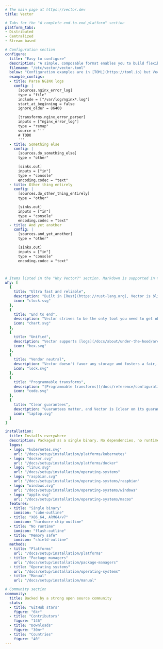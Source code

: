```yaml
---
# The main page at https://vector.dev
title: Vector

# Tabs for the "A complete end-to-end platform" section
platform_tabs:
- Distributed
- Centralized
- Stream based

# Configuration section
configure:
  title: "Easy to configure"
  description: "A simple, composable format enables you to build flexible pipelines"
  filename: "/etc/vector/vector.toml"
  below: "Configuration examples are in [TOML](https://toml.io) but Vector also supports [YAML](https://yaml.org) and [JSON](https://json.org)"
  example_configs:
  - title: Parse NGINX logs
    config: |
      [sources.nginx_error_log]
      type = "file"
      include = ["/var/log/nginx*.log"]
      start_at_beginning = false
      ignore_older = 86400

      [transforms.nginx_error_parser]
      inputs = ["nginx_error_log"]
      type = "remap"
      source = '''
      # TODO
      '''
  - title: Something else
    config: |
      [sources.do_something_else]
      type = "other"

      [sinks.out]
      inputs = ["in"]
      type = "console"
      encoding.codec = "text"
  - title: Other thing entirely
    config: |
      [sources.do_other_thing_entirely]
      type = "other"

      [sinks.out]
      inputs = ["in"]
      type = "console"
      encoding.codec = "text"
  - title: And yet another
    config: |
      [sources.and_yet_another]
      type = "other"

      [sinks.out]
      inputs = ["in"]
      type = "console"
      encoding.codec = "text"



# Items listed in the "Why Vector?" section. Markdown is supported in the descriptions.
why: [
  {
    title: "Ultra fast and reliable",
    description: "Built in [Rust](https://rust-lang.org), Vector is blistering fast, memory efficient, and designed to handle the most demanding environments.",
    icon: "clock.svg"
  },
  {
    title: "End to end",
    description: "Vector strives to be the only tool you need to get observability data from A to B, [deploying](/docs/setup/deployment) as an [daemon](/docs/setup/deployment/roles/#daemon)), [sidecar](/docs/setup/deployment/roles/#sidecar), or [aggregator](/docs/setup/deployment/roles/#aggregator).",
    icon: "chart.svg"
  },
  {
    title: "Unified",
    description: "Vector supports [logs](/docs/about/under-the-hood/architecture/data-model/log) and [metrics](/docs/about/under-the-hood/architecture/data-model/metric), making it easy to collect and process all your observability data.",
    icon: "hex.svg"
  },
  {
    title: "Vendor neutral",
    description: "Vector doesn't favor any storage and fosters a fair, open ecosystem with your best interest in mind. Lock-in free and future proof.",
    icon: "lock.svg"
  },
  {
    title: "Programmable transforms",
    description: "[Programmable transforms](/docs/reference/configuration/transforms) give you the full power of programmable runtimes. Handle complex use cases without limitation.",
    icon: "code.svg"
  },
  {
    title: "Clear guarantees",
    description: "Guarantees matter, and Vector is [clear on its guarantees](/docs/about/under-the-hood/guarantees), helping you to make the appropriate trade offs for your use case.",
    icon: "laptop.svg"
  }
]

installation:
  title: Installs everywhere
  description: Packaged as a single binary. No dependencies, no runtime, and memory safe.
  logos:
  - logo: "kubernetes.svg"
    url: "/docs/setup/installation/platforms/kubernetes"
  - logo: "docker.svg"
    url: "/docs/setup/installation/platforms/docker"
  - logo: "linux.svg"
    url: "/docs/setup/installation/operating-systems"
  - logo: "raspbian.svg"
    url: "/docs/setup/installation/operating-systems/raspbian"
  - logo: "windows.svg"
    url: "/docs/setup/installation/operating-systems/windows"
  - logo: "apple.svg"
    url: "/docs/setup/installation/operating-systems/macos"
  features:
  - title: "Single binary"
    ionicon: "cube-outline"
  - title: "X86_64, ARM64/v7"
    ionicon: "hardware-chip-outline"
  - title: "No runtime"
    ionicon: "flash-outline"
  - title: "Memory safe"
    ionicon: "shield-outline"
  methods:
  - title: "Platforms"
    url: "/docs/setup/installation/platforms"
  - title: "Package managers"
    url: "/docs/setup/installation/package-managers"
  - title: "Operating systems"
    url: "/docs/setup/installation/operating-systems"
  - title: "Manual"
    url: "/docs/setup/installation/manual"

# Community section
community:
  title: Backed by a strong open source community
  stats:
  - title: "GitHub stars"
    figure: "6k+"
  - title: "Contributors"
    figure: "146"
  - title: "Downloads"
    figure: "30m+"
  - title: "Countries"
    figure: "40"
---
```

